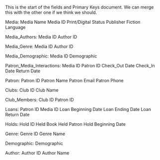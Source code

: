 This is the start of the fields and Primary Keys document. We can merge this with the other one if we think we should. 


Media:
Media Name
Media ID
Print/Digital Status
Publisher
Fiction
Language

Media_Authors:
Media ID
Author ID

Media_Genre:
Media ID
Author ID

Media_Demographic:
Media ID
Demographic

Patron_Media_Interactions:
Media ID
Patron ID
Check_Out Date
Check_In Date
Return Date


Patron:
Patron ID
Patron Name
Patron Email
Patron Phone

Clubs:
Club ID
Club Name

Club_Members:
Club ID
Patron ID


Loans:
Patron ID
Media ID
Loan Beginning Date
Loan Ending Date
Loan Return Date

Holds:
Hold ID
Held Book
Held Patron
Hold Beginning Date

Genre:
Genre ID
Genre Name

Demographic:
Demographic


Author:
Author ID
Author Name
